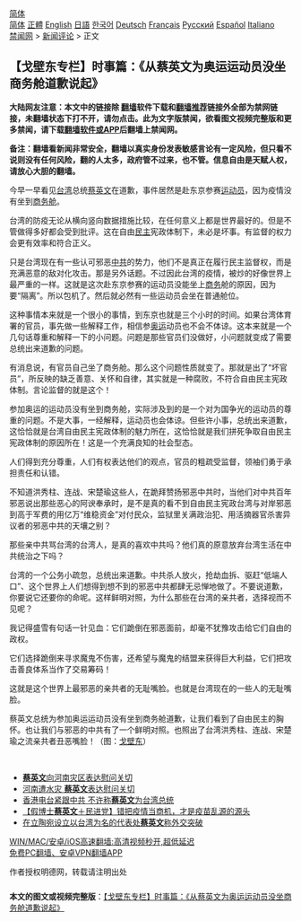  <!-- 面包屑导航 --> <div class="breadcrumb"><!-- GTranslate: https://gtranslate.io/ -->  <div class="switcher notranslate">  <div class="selected">  <a href="#" onclick="return false;"> 简体</a>  </div>  <div class="option">  <a href="https://www.bannedbook.org" onclick="doGTranslate('zh-CN|zh-CN');jQuery('div.switcher div.selected a').html(jQuery(this).html());return false;" title="简体中文" class="nturl selected"> 简体</a>  <a href="https://www.bannedbook.org/zh-tw/" onclick="doGTranslate('zh-CN|zh-TW');jQuery('div.switcher div.selected a').html(jQuery(this).html());return false;" title="繁體中文" class="nturl"> 正體</a>  <a href="https://www.bannedbook.org/en/" onclick="doGTranslate('zh-CN|en');jQuery('div.switcher div.selected a').html(jQuery(this).html());return false;" title="English" class="nturl"> English</a>  <a href="https://www.bannedbook.org/ja/" onclick="doGTranslate('zh-CN|ja');jQuery('div.switcher div.selected a').html(jQuery(this).html());return false;" title="日本語" class="nturl"> 日語</a>  <a href="https://www.bannedbook.org/ko/" onclick="doGTranslate('zh-CN|ko');jQuery('div.switcher div.selected a').html(jQuery(this).html());return false;" title="한국어" class="nturl"> 한국어</a>  <a href="https://www.bannedbook.org/de/" onclick="doGTranslate('zh-CN|de');jQuery('div.switcher div.selected a').html(jQuery(this).html());return false;" title="Deutsch" class="nturl"> Deutsch</a>  <a href="https://www.bannedbook.org/fr/" onclick="doGTranslate('zh-CN|fr');jQuery('div.switcher div.selected a').html(jQuery(this).html());return false;" title="Français" class="nturl"> Français</a>  <a href="https://www.bannedbook.org/ru/" onclick="doGTranslate('zh-CN|ru');jQuery('div.switcher div.selected a').html(jQuery(this).html());return false;" title="Русский" class="nturl"> Русский</a>  <a href="https://www.bannedbook.org/es/" onclick="doGTranslate('zh-CN|es');jQuery('div.switcher div.selected a').html(jQuery(this).html());return false;" title="Español" class="nturl"> Español</a>  <a href="https://www.bannedbook.org/it/" onclick="doGTranslate('zh-CN|it');jQuery('div.switcher div.selected a').html(jQuery(this).html());return false;" title="Italiano" class="nturl"> Italiano</a>  </div>  </div>      <div class='breadcrumb-sub'><!-- Breadcrumb NavXT 6.3.0 --> <a href="https://www.bannedbook.org/" class="home">禁闻网</a> &gt; <a href="https://www.bannedbook.org/bnews/comments/" class="category">新闻评论</a> &gt; 正文</div></div><h2>【戈壁东专栏】时事篇：《从蔡英文为奥运运动员没坐商务舱道歉说起》</h2> <p class="notice"><b>大陆网友注意：本文中的链接除 <a href="https://github.com/bannedbook/fanqiang" >翻墙</a>软件下载和<a href="https://github.com/killgcd/justmysocks/blob/master/README.md">翻墙推荐</a>链接外全部为禁网链接，未翻墙状态下打不开，请勿点击。此为文字版禁闻，欲看图文视频完整版和更多禁闻，请下载<a href="https://github.com/bannedbook/fanqiang">翻墙软件或APP</a>后翻墙上禁闻网。</p><p>备注：翻墙看新闻非常安全，翻墙以真实身份发表敏感言论有一定风险，但只看不说则没有任何风险，翻的人太多，政府管不过来，也不管。信息自由是天赋人权，请放心大胆的翻墙。</b></p>  <div class="entry"> <p>              <a href="https://i0.wp.com/upload-images-bucket-v64rleca837do.s3.eu-west-1.amazonaws.com/wp-content/uploads/2021/07/21132404/214782957_1141454986322812_1663317843914323130_n.jpg?fit=720%2C728&#038;ssl=1" data-caption=""></a>                            </p> <p>今早一早看见<a href="https://www.bannedbook.org/bnews/tag/%e5%8f%b0%e6%b9%be/" class="st_tag internal_tag" rel="tag" title="标签 台湾 下的日志">台湾</a>总统<a href="https://www.bannedbook.org/bnews/tag/%e8%94%a1%e8%8b%b1%e6%96%87/" class="st_tag internal_tag" rel="tag" title="标签 蔡英文 下的日志">蔡英文</a>在道歉，事件居然是赴东京参赛<a href="https://www.bannedbook.org/bnews/tag/%E8%BF%90%E5%8A%A8%E5%91%98/" class="st_tag internal_tag" rel="tag" title="标签 运动员 下的日志">运动员</a>，因为疫情没有坐到<a href="https://www.bannedbook.org/bnews/tag/%E5%95%86%E5%8A%A1%E8%88%B1/" class="st_tag internal_tag" rel="tag" title="标签 商务舱 下的日志">商务舱</a>。</p> <p>台湾的防疫无论从横向竖向数据措施比较，在任何意义上都是世界最好的。但是不管做得多好都会受到批评。这在自由<a href="https://www.bannedbook.org/bnews/tag/%e6%b0%91%e4%b8%bb/" class="st_tag internal_tag" rel="tag" title="标签 民主 下的日志">民主</a>宪政体制下，未必是坏事。有监督的权力会更有效率和符合正义。</p> <p>只是台湾现在有一些认可邪恶<a href="https://www.bannedbook.org/bnews/tag/%e4%b8%ad%e5%85%b1/" class="st_tag internal_tag" rel="tag" title="标签 中共 下的日志">中共</a>的势力，他们不是真正在履行民主监督权，而是充满恶意的敌对化攻击。那是另外话题。不过因此台湾的疫情，被炒的好像世界上最严重的一样。这就是这次赴东京参赛的运动员没能坐上<a href="https://www.bannedbook.org/bnews/tag/%E5%95%86%E5%8A%A1/" class="st_tag internal_tag" rel="tag" title="标签 商务 下的日志">商务</a>舱的原因，因为要“隔离”。所以包机了。然后就必然有一些运动员会坐在普通舱位。</p>  <p>这种事情本来就是一个很小的事情，到东京也就是三个小时的时间。如果台湾体育署的官员，事先做一些解释工作，相信参<a href="https://www.bannedbook.org/bnews/tag/%e5%a5%a5%e8%bf%90/" class="st_tag internal_tag" rel="tag" title="标签 奥运 下的日志">奥运</a>动员也不会不体谅。这本来就是一个几句话尊重和解释一下的小问题。问题是那些官员们没做好，小问题就变成了需要总统出来道歉的问题。</p> <p></p> <p>有消息说，有官员自己坐了商务舱。那么这个问题性质就变了。那就是出了“坏官员”，所反映的缺乏善意、关怀和自律，其实就是一种腐败，不符合自由民主宪政体制。言论监督的就是这个！</p> <p>参加奥运的运动员没有坐到商务舱，实际涉及到的是一个对为国争光的运动员的尊重的问题。不是大事，一经解释，运动员也会体谅。但些许小事，总统出来道歉，这恰恰就是台湾自由民主宪政体制的魅力所在，这恰恰就是我们拼死争取自由民主宪政体制的原因所在！这是一个充满良知的社会型态。</p>  <p>人们得到充分尊重，人们有权表达他们的观点，官员的粗疏受监督，领袖们勇于承担责任和认错。</p> <p>不知道洪秀柱、连战、宋楚瑜这些人，在跪拜赞扬邪恶中共时，当他们对中共百年邪恶说出那些恶心的阿谀奉承时，是不是真的看不到自由民主宪政台湾与对岸邪恶到高于军费的用亿万“维稳资金”对付民众，监狱里关满政治犯、用活摘器官杀害异议者的邪恶中共的天壤之别？</p> <p>那些亲中共骂台湾的台湾人，是真的喜欢中共吗？他们真的原意放弃台湾生活在中共统治之下吗？</p> <p>台湾的一个公务小疏忽，总统出来道歉。中共杀人放火，抢劫血拆、驱赶“低端人口”、这个世界上人们想得到想不到的邪恶中共都肆无忌惮地做了。不要说道歉，你要说它还要你的命呢。这样鲜明对照，为什么那些在台湾的亲共者，选择视而不见呢？</p>  <p>我记得盛雪有句话一针见血：它们跪倒在邪恶面前，却毫不犹豫攻击给它们自由的政权。</p> <p>它们选择跪倒来寻求魔鬼不伤害，还希望与魔鬼的结盟来获得巨大利益，它们把攻击善良体系当作了交易筹码！</p> <p>这就是这个世界上最邪恶的亲共者的无耻嘴脸。也就是台湾现在的一些人的无耻嘴脸。</p> <p>蔡英文总统为参加奥运运动员没有坐到商务舱道歉，让我们看到了自由民主的胸怀。也让我们与邪恶的中共有了一个鲜明对照。也照出了台湾洪秀柱、连战、宋楚瑜之流亲共者丑恶嘴脸！（图：<a href="https://www.bannedbook.org/bnews/tag/%E6%88%88%E5%A3%81%E4%B8%9C/" class="st_tag internal_tag" rel="tag" title="标签 戈壁东 下的日志">戈壁东</a>）</p>  <p>&nbsp;</p> <ul class='op-related-articles' title='相关阅读'> <li><a href='https://www.bannedbook.org/bnews/baitai/20210721/1591450.html' target='_blank'><b>蔡英文</b>向河南灾区表达慰问关切</a></li> <li><a href='https://www.bannedbook.org/bnews/ssgc/20210721/1591416.html' target='_blank'>河南遭水灾 <b>蔡英文</b>表达慰问关切</a></li> <li><a href='https://www.bannedbook.org/bnews/comments/20210721/1591091.html' target='_blank'>香港电台紧跟中共 不许称<b>蔡英文</b>为台湾总统</a></li> <li><a href='https://www.bannedbook.org/bnews/taiwannews/20210721/1590923.html' target='_blank'>【假博士<b>蔡英文</b>＋民进党】错把疫情当商机，才是疫苗乱源的源头</a></li> <li><a href='https://www.bannedbook.org/bnews/taiwannews/20210720/1590865.html' target='_blank'>在立陶宛设立以台湾为名的代表处<b>蔡英文</b>称外交突破</a></li> </ul> <p class="texttj"> <a href="https://github.com/bannedbook/fanqiang/wiki/V2ray%E6%9C%BA%E5%9C%BA" target="_blank">WIN/MAC/安卓/iOS高速翻墙:高清视频秒开,超低延迟</a><br/> <a href="https://github.com/bannedbook/fanqiang/wiki/%E7%A6%81%E9%97%BB%E7%BD%91%E5%AE%89%E5%8D%93%E7%BF%BB%E5%A2%99%E6%96%B0%E9%97%BBAPP" target="_blank">免费PC翻墙、安卓VPN翻墙APP</a></p><p>作者授权明德网，转载请注明出处</p><a name='sharetosocial'></a>  <div style="margin-bottom:5px;padding-bottom:5px;clear:both"> <div id="archive-pix-1" class="banner-ads"> <!-- AuctionX Display platform tag START --> <div id="26318x728x90x621x_ADSLOT2" clicktrack="%%CLICK_URL_ESC%%"></div> <!-- AuctionX Display platform tag END --> </div> <div id="archive-pix-2" class="banner-ads"> <!-- AuctionX Display platform tag START --> <div id="26315x300x250x621x_ADSLOT2" clicktrack="%%CLICK_URL_ESC%%"></div> <!-- AuctionX Display platform tag END --> </div> </div>  <div id="archive-pix-1" class="banner-ads"> <!-- AuctionX Display platform tag START --> <div id="26318x728x90x621x_ADSLOT3" clicktrack="%%CLICK_URL_ESC%%"></div> <!-- AuctionX Display platform tag END --> </div> <div><b>本文的图文或视频完整版</b>：<a href='https://www.bannedbook.org/bnews/comments/20210721/1591523.html'>【戈壁东专栏】时事篇：《从蔡英文为奥运运动员没坐商务舱道歉说起》</a></div>  </div><!--END ENTRY--> 